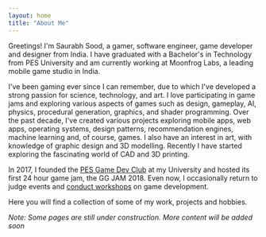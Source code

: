 ```yaml
---
layout: home
title: "About Me"
---
```


Greetings! I'm Saurabh Sood, a gamer, software engineer, game developer and designer from India. I have graduated with a Bachelor's in Technology from PES University and am currently working at Moonfrog Labs, a leading mobile game studio in India.

I've been gaming ever since I can remember, due to which I've developed a strong passion for science, technology, and art. I love participating in game jams and exploring various aspects of games such as design, gameplay, AI, physics, procedural generation, graphics, and shader programming. Over the past decade, I've created various projects exploring mobile apps, web apps, operating systems, design patterns, recommendation engines, machine learning and, of course, games. I also have an interest in art, with knowledge of graphic design and 3D modelling. Recently I have started exploring the fascinating world of CAD and 3D printing.

In 2017, I founded the [PES Game Dev Club](https://pes-gdc.github.io/) at my University and hosted its first 24 hour game jam, the GG JAM 2018. Even now, I occasionally return to judge events and [conduct workshops](https://www.linkedin.com/posts/pesuniversity_workshop-on-game-development-held-the-students-activity-6636975433931943936-r4hS) on game development.

Here you will find a collection of some of my work, projects and hobbies.

*Note: Some pages are still under construction. More content will be added soon*